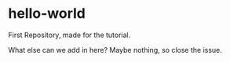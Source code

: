 # hello-world
First Repository, made for the tutorial.

What else can we add in here?
Maybe nothing, so close the issue.
